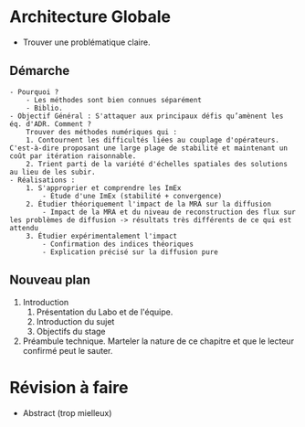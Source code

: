 # Architecture Globale
- Trouver une problématique claire.

## Démarche 
    - Pourquoi ?
        - Les méthodes sont bien connues séparément 
        - Biblio. 
    - Objectif Général : S'attaquer aux principaux défis qu’amènent les éq. d'ADR. Comment ?
        Trouver des méthodes numériques qui : 
        1. Contournent les difficultés liées au couplage d'opérateurs. C'est-à-dire proposant une large plage de stabilité et maintenant un coût par itération raisonnable.
        2. Trient parti de la variété d'échelles spatiales des solutions au lieu de les subir.
    - Réalisations : 
        1. S'approprier et comprendre les ImEx
            - Étude d'une ImEx (stabilité + convergence)
        2. Étudier théoriquement l'impact de la MRA sur la diffusion
            - Impact de la MRA et du niveau de reconstruction des flux sur les problèmes de diffusion -> résultats très différents de ce qui est attendu
        3. Étudier expérimentalement l'impact 
            - Confirmation des indices théoriques
            - Explication précisé sur la diffusion pure
## Nouveau plan 
1. Introduction
    1. Présentation du Labo et de l'équipe.
    2. Introduction du sujet
    3. Objectifs du stage
2. Préambule technique.
    Marteler la nature de ce chapitre et que le lecteur confirmé peut le sauter.
# Révision à faire 
- Abstract (trop mielleux)
